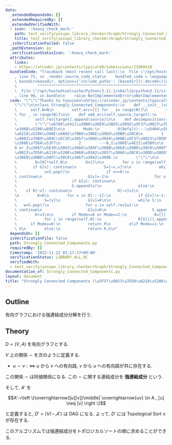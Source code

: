 ```yaml
---
data:
  _extendedDependsOn: []
  _extendedRequiredBy: []
  _extendedVerifiedWith:
  - icon: ':heavy_check_mark:'
    path: test_verify/yosupo_library_checker/Graph/Strongly_Connected_Components-class.test.py
    title: test_verify/yosupo_library_checker/Graph/Strongly_Connected_Components-class.test.py
  _isVerificationFailed: false
  _pathExtension: py
  _verificationStatusIcon: ':heavy_check_mark:'
  attributes:
    links:
    - https://atcoder.jp/contests/typical90/submissions/21969418
  bundledCode: "Traceback (most recent call last):\n  File \"/opt/hostedtoolcache/Python/3.11.1/x64/lib/python3.11/site-packages/onlinejudge_verify/documentation/build.py\"\
    , line 71, in _render_source_code_stat\n    bundled_code = language.bundle(stat.path,\
    \ basedir=basedir, options={'include_paths': [basedir]}).decode()\n          \
    \         ^^^^^^^^^^^^^^^^^^^^^^^^^^^^^^^^^^^^^^^^^^^^^^^^^^^^^^^^^^^^^^^^^^^^^^^^^^^^^^^^^\n\
    \  File \"/opt/hostedtoolcache/Python/3.11.1/x64/lib/python3.11/site-packages/onlinejudge_verify/languages/python.py\"\
    , line 96, in bundle\n    raise NotImplementedError\nNotImplementedError\n"
  code: "\"\"\"Thanks to toyuzuko\nhttps://atcoder.jp/contests/typical90/submissions/21969418\n\
    \"\"\"\n\nclass Strongly_Connected_Components:\n    def __init__(self,N):\n  \
    \      self.N=N\n        self.arc=[[] for _ in range(N)]\n        self.rev=[[]\
    \ for _ in range(N)]\n\n    def add_arc(self,source,target):\n        self.arc[source].append(target)\n\
    \        self.rev[target].append(source)\n\n    def decomposition(self,Mode=0):\n\
    \        \"\"\"\u6709\u5411\u30B0\u30E9\u30D5\u3092\u5F37\u9023\u7D50\u6210\u5206\
    \u306B\u5206\u89E3\n\n        Mode:\n        0(Defalt)---\u5404\u5F37\u9023\u7D50\
    \u6210\u5206\u306E\u9802\u70B9\u306E\u30EA\u30B9\u30C8\n        1        ---\u5404\
    \u9802\u70B9\u304C\u5C5E\u3057\u3066\u3044\u308B\u5F37\u9023\u7D50\u6210\u5206\
    \u306E\u756A\u53F7\n        2        ---0,1\u306E\u4E21\u65B9\n\n        \u203B\
    0 or 2\u3067\u5E30\u3063\u3066\u304F\u308B\u30EA\u30B9\u30C8\u306F\u5404\u5F37\
    \u9023\u7D50\u6210\u5206\u306B\u95A2\u3057\u3066\u30C8\u30DD\u30ED\u30B8\u30AB\
    \u30EB\u30BD\u30FC\u30C8\u3067\u3042\u308B.\n        \"\"\"\n\n        G=[0]*self.N\n\
    \        D=[0]*self.N\n        O=[]\n\n        for v in range(self.N):\n     \
    \       if G[v]: continue\n            S=[~v,v]\n\n            while S:\n    \
    \            v=S.pop()\n                if v>=0:\n                    if G[v]:\
    \ continue\n                    G[v]=-1\n                    for u in self.arc[v]:\n\
    \                        if G[u]: continue\n                        S.append(~u)\n\
    \                        S.append(u)\n                else:\n                \
    \    if D[~v]: continue\n                    D[~v]=1\n                    O.append(~v)\n\
    \n        K=0\n        for v in O[::-1]:\n            if G[v]!=-1: continue\n\n\
    \            S=[v]\n            G[v]=K\n\n            while S:\n             \
    \   w=S.pop()\n                for u in self.rev[w]:\n                    if G[u]!=-1:\
    \ continue\n                    G[u]=K\n                    S.append(u)\n    \
    \        K+=1\n\n        if Mode==0 or Mode==2:\n            R=[[] for _ in range(K)]\n\
    \            for i in range(self.N):\n                R[G[i]].append(i)\n\n  \
    \      if Mode==0:\n            return R\n        elif Mode==1:\n            return\
    \ G\n        else:\n            return R,G\n"
  dependsOn: []
  isVerificationFile: false
  path: Strongly_Connected_Components.py
  requiredBy: []
  timestamp: '2022-11-22 01:17:17+09:00'
  verificationStatus: LIBRARY_ALL_AC
  verifiedWith:
  - test_verify/yosupo_library_checker/Graph/Strongly_Connected_Components-class.test.py
documentation_of: Strongly_Connected_Components.py
layout: document
title: "Strongly Connected Components (\u5F37\u9023\u7D50\u6210\u5206\u5206\u89E3)"
---
```


## Outline

有向グラフにおける強連結成分分解を行う.

## Theory

$D=(V,A)$ を有向グラフとする.

$V$ 上の関係 $\sim$ を次のように定義する.

* $u \sim v :\iff$ $u$ から $v$ への有向路, $v$ から $u$ への有向路が共に存在する.

この関係 $\sim$ は同値関係になる. この  $\sim$ に関する連結成分を **強連結成分** という.

そして, $A'$ を

$$A':=\left \{\overrightarrow{[u][v]}\middle| \overrightarrow{uv} \in A , [u] \neq [v] \right \}$$

と定義すると, $D'=(V/\sim, A')$ は DAG になる. よって, $D'$ には Topological Sort $\geq$ が存在する.

このアルゴリズムでは強連結成分をトポロジカルソートの順に求めることができる.

